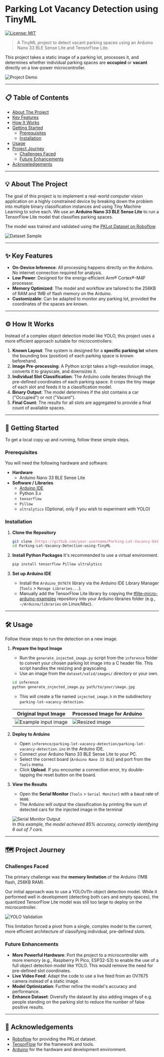 # Parking Lot Vacancy Detection using TinyML

[![License: MIT](https://img.shields.io/badge/License-MIT-yellow.svg)](https://opensource.org/licenses/MIT)

> A TinyML project to detect vacant parking spaces using an Arduino Nano 33 BLE Sense Lite and TensorFlow Lite.

This project takes a static image of a parking lot, processes it, and determines whether individual parking spaces are **occupied** or **vacant** directly on a low-power microcontroller.

![Project Demo](https://github.com/user-attachments/assets/45310e9d-bc77-4c76-ab5b-d59522dbb253)

---

## 📋 Table of Contents

* [About The Project](#-about-the-project)
* [Key Features](#-key-features)
* [How It Works](#-how-it-works)
* [Getting Started](#-getting-started)
    * [Prerequisites](#prerequisites)
    * [Installation](#installation)
* [Usage](#-usage)
* [Project Journey](#-project-journey)
    * [Challenges Faced](#challenges-faced)
    * [Future Enhancements](#future-enhancements)
* [Acknowledgements](#-acknowledgements)

---

## <a name="about-the-project"></a>💡 About The Project

The goal of this project is to implement a real-world computer vision application on a highly constrained device by breaking down the problem into multiple binary classification instances and using Tiny Machine Learning to solve each. We use an **Arduino Nano 33 BLE Sense Lite** to run a TensorFlow Lite model that classifies parking spaces.

The model was trained and validated using the [PKLot Dataset on Roboflow](https://public.roboflow.com/object-detection/pklot/2).

![Dataset Sample](https://github.com/user-attachments/assets/d3386dd5-e264-4dba-a1b0-0fe0281f54b1)

---

## ✨ Key Features

* **On-Device Inference**: All processing happens directly on the Arduino. No internet connection required for analysis.
* **Low Power**: Designed for the energy-efficient Arm® Cortex®-M4F processor.
* **Memory Optimized**: The model and workflow are tailored to the 256KB of RAM and 1MB of flash memory on the Arduino.
* **Customizable**: Can be adapted to monitor any parking lot, provided the coordinates of the spaces are known.

---

## ⚙️ How It Works

Instead of a complex object detection model like YOLO, this project uses a more efficient approach suitable for microcontrollers:

1.  **Known Layout**: The system is designed for a **specific parking lot** where the bounding box (position) of each parking space is known beforehand.
2.  **Image Pre-processing**: A Python script takes a high-resolution image, converts it to grayscale, and downsizes it.
3.  **Individual Slot Classification**: The Arduino code iterates through the pre-defined coordinates of each parking space. It crops the tiny image of each slot and feeds it to a classification model.
4.  **Binary Output**: The model determines if the slot contains a car ("Occupied") or not ("Vacant").
5.  **Final Count**: The results for all slots are aggregated to provide a final count of available spaces.

---

## 🚀 Getting Started

To get a local copy up and running, follow these simple steps.

### Prerequisites

You will need the following hardware and software:

* **Hardware**
    * Arduino Nano 33 BLE Sense Lite
* **Software / Libraries**
    * [Arduino IDE](https://www.arduino.cc/en/software/)
    * Python 3.x
    * `tensorflow`
    * `Pillow`
    * `ultralytics` (Optional, only if you wish to experiment with YOLO)

### Installation

1.  **Clone the Repository**
    ```sh
    git clone [https://github.com/your-username/Parking-Lot-Vacancy-Detection-using-TinyML.git](https://github.com/your-username/Parking-Lot-Vacancy-Detection-using-TinyML.git)
    cd Parking-Lot-Vacancy-Detection-using-TinyML
    ```

2.  **Install Python Packages**
    It's recommended to use a virtual environment.
    ```sh
    pip install tensorflow Pillow ultralytics
    ```

3.  **Set up Arduino IDE**
    * Install the `Arduino_OV767X` library via the Arduino IDE Library Manager (`Tools` > `Manage Libraries...`).
    * Manually add the TensorFlow Lite library by copying the [tflite-micro-arduino-examples](https://github.com/tensorflow/tflite-micro-arduino-examples) repository into your Arduino libraries folder (e.g., `~/Arduino/libraries` on Linux/Mac).

---

## 🛠️ Usage

Follow these steps to run the detection on a new image.

1.  **Prepare the Input Image**
    * Run the `generate_injected_image.py` script from the `inference` folder to convert your chosen parking lot image into a C header file. This script handles the resizing and grayscaling.
    * Use an image from the `dataset/valid/images/` directory or your own.

    ```sh
    cd inference
    python generate_injected_image.py path/to/your/image.jpg
    ```
    * This will create a file named `injected_image.h` in the subdirectory `parking-lot-vacancy-detection`.

    | Original Input Image                                                                                              | Processed Image for Arduino                                                                               |
    | ----------------------------------------------------------------------------------------------------------------- | --------------------------------------------------------------------------------------------------------- |
    | ![Example input image](https://github.com/user-attachments/assets/1e33842b-d5c5-47d7-a51e-243c6aa51c0e) | ![Resized image](https://github.com/user-attachments/assets/e24697b2-45a0-43c9-bf73-3c2e17624974) |

2.  **Deploy to Arduino**
    * Open `inference/parking-lot-vacancy-detection/parking-lot-vacancy-detection.ino` in the Arduino IDE.
    * Connect your Arduino Nano 33 BLE Sense Lite to your PC.
    * Select the correct board (`Arduino Nano 33 BLE`) and port from the `Tools` menu.
    * Click **Upload**. If you encounter a connection error, try double-tapping the reset button on the board.

3.  **View the Results**
    * Open the **Serial Monitor** (`Tools` > `Serial Monitor`) with a baud rate of `9600`.
    * The Arduino will output the classification by printing the sum of detected cars for the injected image in the terminal

    ![Serial Monitor Output](https://github.com/user-attachments/assets/30798d12-e8e7-456a-9681-b47d943344bc)  
    *In this example, the model achieved 85% accuracy, correctly identifying 6 out of 7 cars.*

---

## 🗺️ Project Journey

### Challenges Faced

The primary challenge was the **memory limitation** of the Arduino (1MB flash, 256KB RAM).

Our initial approach was to use a YOLOv11n object detection model. While it performed well in development (detecting both cars and empty spaces), the quantized TensorFlow Lite model was still too large to deploy on the microcontroller.

![YOLO Validation](https://github.com/user-attachments/assets/beb59485-a05e-42f1-bcf9-6a714d027080)

This limitation forced a pivot from a single, complex model to the current, more efficient architecture of classifying individual, pre-defined slots.

### Future Enhancements

* **More Powerful Hardware**: Port the project to a microcontroller with more memory (e.g., Raspberry Pi Pico, ESP32-S3) to enable the use of a full object detection model like YOLO. This would remove the need for pre-defined slot coordinates.
* **Live Video Feed**: Adapt the code to use a live feed from an OV7675 camera instead of a static image.
* **Model Optimization**: Further refine the model's accuracy and performance.
* **Enhance Dataset**: Diversify the dataset by also adding images of e.g. people standing on the parking slot to reduce the number of false positive results.

---


## 🙏 Acknowledgements

* [Roboflow](https://roboflow.com/) for providing the PKLot dataset.
* [TensorFlow](https://www.tensorflow.org/) for the framework and tools.
* [Arduino](https://www.arduino.cc/) for the hardware and development environment.
